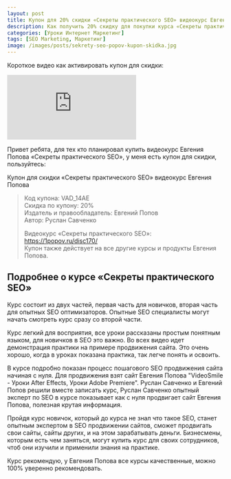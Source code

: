```yaml
---
layout: post
title: Купон для 20% скидки «Секреты практического SEO» видеокурс Евгения Попова
description: Как получить 20% скидку для покупки курса «Секреты практического SEO»
categories: [Уроки Интернет Маркетинг]
tags: [SEO Marketing, Маркетинг]
image: /images/posts/sekrety-seo-popov-kupon-skidka.jpg
---
```

Короткое видео как активировать купон для скидки:
<div class="yt-video-container-1">
    <iframe src="https://www.youtube.com/embed/AqVM4B6EEcg?rel=0" frameborder="0" allowfullscreen></iframe>
</div>

Привет ребята, для тех кто планировал купить видеокурс Евгения Попова «Секреты практического SEO», у меня есть купон для скидки, пользуйтесь:

Купон для скидки «Секреты практического SEO» видеокурс Евгения Попова  
<blockquote>
Код купона: VAD_14AE <br>
Скидка по купону: 20% <br>
Издатель и правообладатель: Евгений Попов <br>
Автор: Руслан Савченко <br>

Видеокурс «Секреты практического SEO»:  <br>
https://1popov.ru/disc170/  <br>
Купон также действует на все другие курсы и продукты Евгения Попова.
</blockquote>

<h2>Подробнее о курсе «Секреты практического SEO» </h2>

Курс состоит из двух частей, первая часть для новичков, вторая часть для опытных SEO оптимизаторов. Опытные SEO специалисты могут начать смотреть курс сразу со второй части.

Курс легкий для восприятия, все уроки рассказаны простым понятным языком, для новичков в SEO это важно. Во всех видео идет демонстрация практики на примере продвижения сайта. Это очень хорошо, когда в уроках показана практика, так легче понять и освоить.

В курсе подробно показан процесс пошагового SEO продвижения сайта начиная с нуля. Для продвижения взят сайт Евгения Попова "VideoSmile - Уроки After Effects, Уроки Adobe Premiere". Руслан Савченко и Евгений Попов решили вместе записать курс, Руслан Савченко опытный эксперт по SEO в курсе показывает как с нуля продвигает сайт Евгения Попова, полезная крутая информация.

Пройдя курс новичок, который до курса не знал что такое SEO, станет опытным экспертом в SEO продвижении сайтов, сможет продвигать свои сайты, сайты других, и на этом зарабатывать деньги. Бизнесмены, которым есть чем заняться, могут купить курс для своих сотрудников, чтоб они изучили и применили знания на практике.

Курс рекомендую, у Евгения Попова все курсы качественные, можно 100% уверенно рекомендовать.
